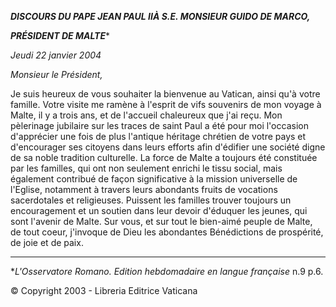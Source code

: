***DISCOURS DU PAPE JEAN PAUL II******À S.E. MONSIEUR GUIDO DE MARCO,***

***PRÉSIDENT DE MALTE****

*Jeudi 22 janvier 2004*

*Monsieur le Président,*

Je suis heureux de vous souhaiter la bienvenue au Vatican, ainsi qu'à votre famille. Votre visite me ramène à l'esprit de vifs souvenirs de mon voyage à Malte, il y a trois ans, et de l'accueil chaleureux que j'ai reçu. Mon pèlerinage jubilaire sur les traces de saint Paul a été pour moi l'occasion d'apprécier une fois de plus l'antique héritage chrétien de votre pays et d'encourager ses citoyens dans leurs efforts afin d'édifier une société digne de sa noble tradition culturelle. La force de Malte a toujours été constituée par les familles, qui ont non seulement enrichi le tissu social, mais également contribué de façon significative à la mission universelle de l'Eglise, notamment à travers leurs abondants fruits de vocations sacerdotales et religieuses. Puissent les familles trouver toujours un encouragement et un soutien dans leur devoir d'éduquer les jeunes, qui sont l'avenir de Malte. Sur vous, et sur tout le bien-aimé peuple de Malte, de tout coeur, j'invoque de Dieu les abondantes Bénédictions de prospérité, de joie et de paix.

* * *

**L'Osservatore Romano. Edition hebdomadaire en langue française* n.9 p.6.

© Copyright 2003 - Libreria Editrice Vaticana